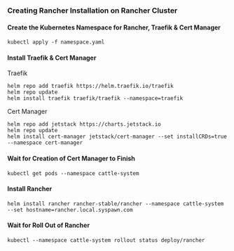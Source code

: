 ### Creating Rancher Installation on Rancher Cluster

#### Create the Kubernetes Namespace for Rancher, Traefik & Cert Manager
```
kubectl apply -f namespace.yaml
```

#### Install Traefik & Cert Manager

Traefik
```
helm repo add traefik https://helm.traefik.io/traefik
helm repo update
helm install traefik traefik/traefik --namespace=traefik 
```

Cert Manager
```
helm repo add jetstack https://charts.jetstack.io
helm repo update
helm install cert-manager jetstack/cert-manager --set installCRDs=true --namespace cert-manager 
```

#### Wait for Creation of Cert Manager to Finish
```
kubectl get pods --namespace cattle-system
```

#### Install Rancher
```
helm install rancher rancher-stable/rancher --namespace cattle-system --set hostname=rancher.local.syspawn.com
```

#### Wait for Roll Out of Rancher
```
kubectl --namespace cattle-system rollout status deploy/rancher
```
